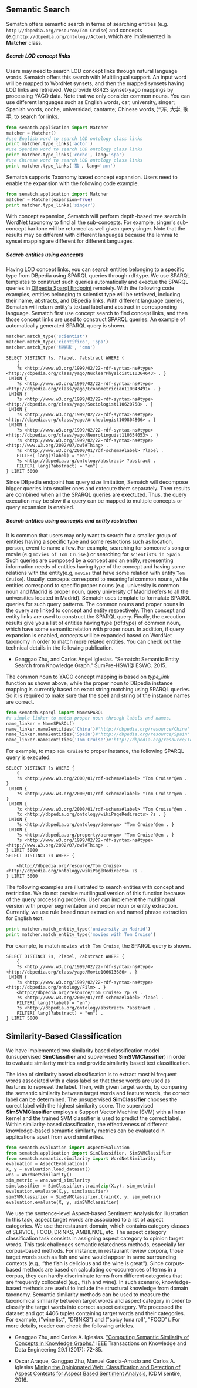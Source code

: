 ## Semantic Search

Sematch offers semantic search in terms of searching entities (e.g. `http://dbpedia.org/resource/Tom Cruise`)  and concepts (e.g.`http://dbpedia.org/ontology/Actor`), which are implemented in **Matcher** class.

##### Search LOD concept links

Users may need to search LOD concept links through natural language words. Sematch offers this search with Multilingual support.  An input word will be mapped to WordNet synsets, and then the mapped synsets having LOD links are retrieved. We provide 68423 synset-yago mappings by processing YAGO data. Note that we only consider common nouns. You can use different languages such as English words, car, university, singer; Spanish words, coche, universidad, cantante; Chinese words, 汽车, 大学, 歌手, to search for links. 

```python
from sematch.application import Matcher
matcher = Matcher()
#use English word to search LOD ontology class links 
print matcher.type_links('actor')
#use Spanish word to search LOD ontology class links 
print matcher.type_links('coche', lang='spa')
#use Chinese word to search LOD ontology class links 
print matcher.type_links('猫', lang='cmn')
```
Sematch supports Taxonomy based concept expansion. Users need to enable the expansion with the following code example.

```Python
from sematch.application import Matcher
matcher = Matcher(expansion=True)
print matcher.type_links('singer')
```

 With concept expansion, Sematch will perform depth-based tree search in WordNet taxonomy to find all the sub-concepts. For example,  singer's sub-concept baritone will be returned as well given query singer. Note that the results may be different with different languages because the lemma to synset mapping are different for different languages.

##### Search entities using concepts

Having LOD concept links, you can search entities belonging to a specific type from DBpedia using SPARQL queries through rdf:type.  We use SPARQL templates to construct such queries automatically and exectue the SPARQL queries in [DBpedia Sparql Endpoint](http://dbpedia.org/sparql) remotely. With the following code examples, entities belonging to scientist type will be retrieved, including their name, abstracts, and DBpedia links. With different language queries, Sematch will return entity's textual label and abstract in corresponding language. Sematch first use concept search to find concept links, and then those concept links are used to construct SPARQL queries. An example of automatically generated SPARQL query is shown.

```python
matcher.match_type('scientist')
matcher.match_type('científico', 'spa')
matcher.match_type('科学家', 'cmn')
```
```
SELECT DISTINCT ?s, ?label, ?abstract WHERE {
    {  
    ?s <http://www.w3.org/1999/02/22-rdf-syntax-ns#type> <http://dbpedia.org/class/yago/NuclearPhysicist110364643> . }
 UNION {  
    ?s <http://www.w3.org/1999/02/22-rdf-syntax-ns#type> <http://dbpedia.org/class/yago/Econometrician110043491> . }
 UNION {  
    ?s <http://www.w3.org/1999/02/22-rdf-syntax-ns#type> <http://dbpedia.org/class/yago/Sociologist110620758> . }
 UNION {  
    ?s <http://www.w3.org/1999/02/22-rdf-syntax-ns#type> <http://dbpedia.org/class/yago/Archeologist109804806> . }
 UNION {  
    ?s <http://www.w3.org/1999/02/22-rdf-syntax-ns#type> <http://dbpedia.org/class/yago/Neurolinguist110354053> . } 
    ?s <http://www.w3.org/1999/02/22-rdf-syntax-ns#type> <http://www.w3.org/2002/07/owl#Thing> . 
    ?s <http://www.w3.org/2000/01/rdf-schema#label> ?label . 
    FILTER( lang(?label) = "en") . 
    ?s <http://dbpedia.org/ontology/abstract> ?abstract . 
    FILTER( lang(?abstract) = "en") .
} LIMIT 5000
```

Since DBpedia endpoint has query size limitation, Sematch will decompose bigger queries into smaller ones and extecute them separately. Then results are combined when all the SPARQL queries are exectuted. Thus, the query execution may be slow if a query can be mapped to multiple concepts or query expansion is enabled. 

##### Search entities using concepts and entity restriction

It is common that users may only want to search for a smaller group of entities having a specific type and some restrctions such as location, person, event to name a few. For example,  searching for someone's song or movie (e.g `movies of Tom Cruise`.) or searching for `scientists in Spain`. Such queries are composed by a concept and an entity, representing information needs of entities having type of the concept and having some relations with the entity(e.g, `movies` that have some relation with entity `Tom Cruise`).  Usually, concepts correspond to meaningful common nouns, while entities correspond to specific proper nouns (e.g. university is common noun and Madrid is proper noun, query university of Madrid refers to all the universities located in Madrid). Sematch uses template to formulate SPARQL queries for such query patterns. The common nouns and proper nouns in the query are linked to concept and entity respectively. Then concept and entity links are used to construct the SPARQL query. Finally, the execution results give you a list of entities having type (rdf:type) of common noun, which have some semantic relation with proper noun. In addition, if query expansion is enabled, concepts will be expanded based on WordNet taxonomy in order to match more related entities. You can check out the technical details in the following publication.   


- Ganggao Zhu, and Carlos Angel Iglesias. "Sematch: Semantic Entity Search from Knowledge Graph." SumPre-HSWI@ ESWC. 2015.

The common noun to YAGO concept mapping is based on *type_link* function as shown above, while the proper noun to DBpedia instance mapping is currently based on exact string matching using SPARQL queries. So it is required to make sure that the spell and string of the instance names are correct.

```python
from sematch.sparql import NameSPARQL
#a simple linker to match proper noun through labels and names.
name_linker = NameSPARQL()
name_linker.name2entities('China')#'http://dbpedia.org/resource/China'
name_linker.name2entities('Spain')#'http://dbpedia.org/resource/Spain'
name_linker.name2entities('Tom Cruise')#'http://dbpedia.org/resource/Tom_Cruise'
```
For example, to map `Tom Cruise` to proper instance, the following SPARQL query is executed. 

```
SELECT DISTINCT ?s WHERE {
    {  
    ?s <http://www.w3.org/2000/01/rdf-schema#label> "Tom Cruise"@en . }
 UNION {  
    ?s <http://www.w3.org/2000/01/rdf-schema#label> "Tom Cruise"@en . }
 UNION {  
    ?x <http://www.w3.org/2000/01/rdf-schema#label> "Tom Cruise"@en . 
    ?x <http://dbpedia.org/ontology/wikiPageRedirects> ?s . }
 UNION {  
    ?s <http://dbpedia.org/ontology/demonym> "Tom Cruise"@en . }
 UNION {  
    ?s <http://dbpedia.org/property/acronym> "Tom Cruise"@en . } 
    ?s <http://www.w3.org/1999/02/22-rdf-syntax-ns#type> <http://www.w3.org/2002/07/owl#Thing> .
} LIMIT 5000
SELECT DISTINCT ?s WHERE {
     
    <http://dbpedia.org/resource/Tom_Cruise> <http://dbpedia.org/ontology/wikiPageRedirects> ?s .
} LIMIT 5000
```

 The following examples are illustrated to search entities with concept and restriction. We do not provide mutilingual version of this function because of the query processing problem. User can implement the multilingual version with proper segmentation and proper noun or entity extraction. Currently, we use rule based noun extraction and named phrase extraction for English text.                                      

```python
print matcher.match_entity_type('university in Madrid')
print matcher.match_entity_type('movies with Tom Cruise')
```

For example, to match `movies with Tom Cruise`, the SPARQL query is shown. 

```
SELECT DISTINCT ?s, ?label, ?abstract WHERE {
    {  
    ?s <http://www.w3.org/1999/02/22-rdf-syntax-ns#type> <http://dbpedia.org/class/yago/Movie106613686> . }
 UNION {  
    ?s <http://www.w3.org/1999/02/22-rdf-syntax-ns#type> <http://dbpedia.org/ontology/Film> . } 
    <http://dbpedia.org/resource/Tom_Cruise> ?p ?s . 
    ?s <http://www.w3.org/2000/01/rdf-schema#label> ?label . 
    FILTER( lang(?label) = "en") . 
    ?s <http://dbpedia.org/ontology/abstract> ?abstract . 
    FILTER( lang(?abstract) = "en") .
} LIMIT 5000
```


## Similarity-Based Classification

We have implemented two similarity based classification model (unsupervised **SimClassifier** and supvervised **SimSVMClassifier**) in order to evaluate similarity metrics and provide similarity based text classification. 

The idea of similarity based classification is to extract most N frequent words associated with a class label so that those words are used as features to represet the label. Then, with given target words, by comparing the semantic similarity between target words and feature words, the correct label can be determined. The unsupervised **SimClassifier** chooses the corect label with the highest similarity score. The supervised **SimSVMClassifier** employs a Support Vector Machine (SVM) with a linear kernel and the trained SVM classifier is used to predict the correct label. Within similarity-based classification, the effectiveness of different knowledge-based semantic similarity metrics can be evaluated in applications apart from word similarities.

```python
from sematch.evaluation import AspectEvaluation
from sematch.application import SimClassifier, SimSVMClassifier
from sematch.semantic.similarity import WordNetSimilarity
evaluation = AspectEvaluation()
X, y = evaluation.load_dataset()
wns = WordNetSimilarity()
sim_metric = wns.word_similarity
simclassifier = SimClassifier.train(zip(X,y), sim_metric)
evaluation.evaluate(X,y, simclassifier)
simSVMclassifier = SimSVMClassifier.train(X, y, sim_metric)
evaluation.evaluate(X, y, simSVMclassifier)
```

We use the sentence-level Aspect-based Sentiment Analysis for illustration. In this task, aspect target words are associated to a list of aspect categories. We use the restaurant domain, which contains category classes of SERVICE, FOOD, DRINKS, AMBIENCE, etc. The aspect category classification task consists in assigning aspect category to opinion target words. This task challenges semantic relatedness methods, especially for corpus-based methods. For instance, in restaurant review corpora, those target words such as fish and wine would appear in same surrounding contexts (e.g., “the fish is delicious and the wine is great”). Since corpus-based methods are based on calculating co-occurrences of terms in a corpus, they can hardly discriminate terms from different categories that are frequently collocated (e.g., fish and wine). In such scenario, knowledge-based methods are useful to include the structural knowledge from domain taxonomy. Semantic similarity methods can be used to measure the taxonomical similarity between target words and aspect category in order to classify the target words into correct aspect category. We processed the dataset and got 4406 tuples containing target words and their categories. For example, ("wine list", "DRINKS") and ("spicy tuna roll", "FOOD"). For more details, reader can check the following articles.



- Ganggao Zhu, and Carlos A. Iglesias. ["Computing Semantic Similarity of Concepts in Knowledge Graphs."](http://ieeexplore.ieee.org/document/7572993/) IEEE Transactions on Knowledge and Data Engineering 29.1 (2017): 72-85.

- Oscar Araque, Ganggao Zhu, Manuel Garcia-Amado and Carlos A. Iglesias [Mining the Opinionated Web: Classification and Detection of Aspect Contexts for Aspect Based Sentiment Analysis](http://sentic.net/sentire2016araque.pdf),  ICDM sentire, 2016.









